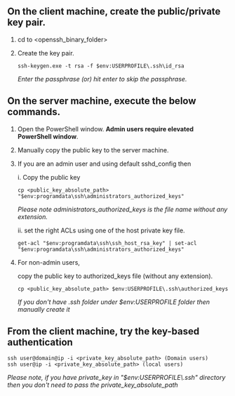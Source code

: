 ##  On the client machine, create the public/private key pair.
1) cd to <openssh_binary_folder>

2) Create the key pair.

      `ssh-keygen.exe -t rsa -f $env:USERPROFILE\.ssh\id_rsa`

      _Enter the passphrase (or) hit enter to skip the passphrase._


## On the server machine, execute the below commands.

1) Open the PowerShell window. **Admin users require elevated PowerShell window**.

2) Manually copy the public key to the server machine.

3) If you are an admin user and using default sshd_config then 

     i. Copy the public key

      `cp <public_key_absolute_path> "$env:programdata\ssh\administrators_authorized_keys"`
      
      _Please note administrators_authorized_keys is the file name without any extension._

     ii. set the right ACLs using one of the host private key file.
 
     `get-acl "$env:programdata\ssh\ssh_host_rsa_key" | set-acl "$env:programdata\ssh\administrators_authorized_keys"`


4) For non-admin users,

     copy the public key to authorized_keys file (without any extension).

       cp <public_key_absolute_path> $env:USERPROFILE\.ssh\authorized_keys
      _If you don't have .ssh folder under $env:USERPROFILE folder then manually create it_

## From the client machine, try the key-based authentication

    ssh user@domain@ip -i <private_key_absolute_path> (Domain users)
    ssh user@ip -i <private_key_absolute_path> (local users)

_Please note, if you have private_key in "$env:USERPROFILE\\.ssh" directory then you don't need to pass the private_key_absolute_path_
